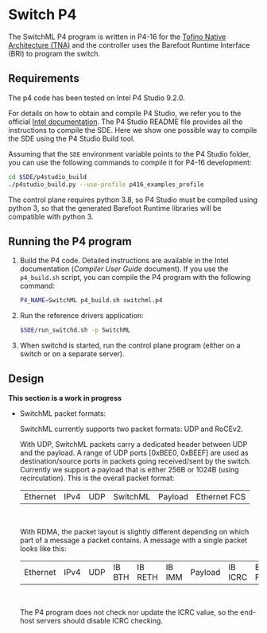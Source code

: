 # Switch P4

The SwitchML P4 program is written in P4-16 for the [Tofino Native Architecture (TNA)](https://github.com/barefootnetworks/Open-Tofino) and the controller uses the Barefoot Runtime Interface (BRI) to program the switch.

## Requirements
The p4 code has been tested on Intel P4 Studio 9.2.0.

For details on how to obtain and compile P4 Studio, we refer you to the official [Intel documentation](https://www.intel.com/content/www/us/en/products/network-io/programmable-ethernet-switch.html). The P4 Studio README file provides all the instructions to compile the SDE. Here we show one possible way to compile the SDE using the P4 Studio Build tool.

Assuming that the `SDE` environment variable points to the P4 Studio folder, you can use the following commands to compile it for P4-16 development:

```bash
cd $SDE/p4studio_build
./p4studio_build.py --use-profile p416_examples_profile
```

The control plane requires python 3.8, so P4 Studio must be compiled using python 3, so that the generated Barefoot Runtime libraries will be compatible with python 3.

## Running the P4 program

1. Build the P4 code. Detailed instructions are available in the Intel documentation (_Compiler User Guide_ document). If you use the `p4_build.sh` script, you can compile the P4 program with the following command:

    ```bash
    P4_NAME=SwitchML p4_build.sh switchml.p4
    ```

2. Run the reference drivers application:

    ```bash
    $SDE/run_switchd.sh -p SwitchML
    ```

3. When switchd is started, run the control plane program (either on a switch or on a separate server).

## Design
**This section is a work in progress**

- SwitchML packet formats:

    SwitchML currently supports two packet formats: UDP and RoCEv2.

    With UDP, SwitchML packets carry a dedicated header between UDP and the payload. A range of UDP ports [0xBEE0, 0xBEEF] are used as destination/source ports in packets going received/sent by the switch. Currently we support a payload that is either 256B or 1024B (using recirculation). This is the overall packet format: 

    <table>
      <tbody>
        <tr>
          <td>Ethernet</td>
          <td>IPv4</td>
          <td>UDP</td>
          <td>SwitchML</td>
          <td>Payload</td>
          <td>Ethernet FCS</td>
        </tr>
      </tbody>
    </table>
    <br/>

    With RDMA, the packet layout is slightly different depending on which part of a message a packet contains. A message with a single packet looks like this:

    <table>
      <tbody>
        <tr>
          <td>Ethernet</td>
          <td>IPv4</td>
          <td>UDP</td>
          <td>IB BTH</td>
          <td>IB RETH</td>
          <td>IB IMM</td>
          <td>Payload</td>
          <td>IB ICRC</td>
          <td>Ethernet FCS</td>
        </tr>
      </tbody>
    </table>
    <br/>

    The P4 program does not check nor update the ICRC value, so the end-host servers should disable ICRC checking.

